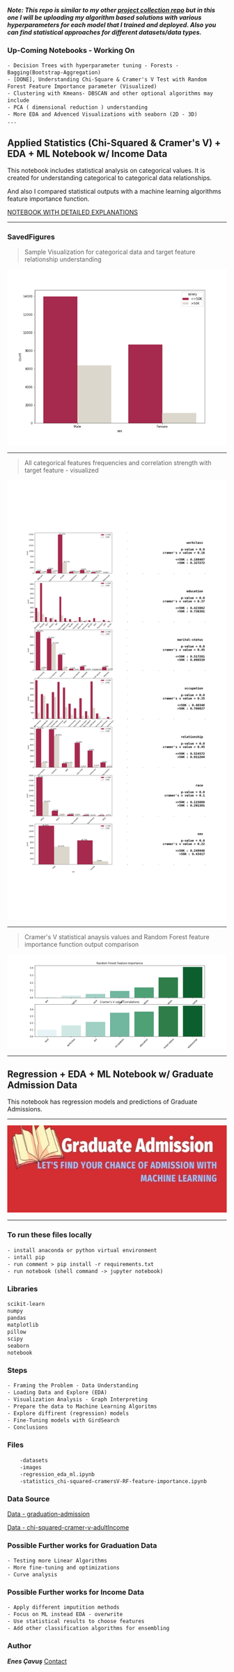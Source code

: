 **___Note: This repo is similar to my other [project collection repo](https://github.com/enescavus/Data-Science-Projects) but in this one I will be uploading my algorithm based solutions with various hyperparameters for each model that I trained and deployed. Also you can find statistical approaches for different datasets/data types.___**

### Up-Coming Notebooks - Working On 
    
    - Decision Trees with hyperparameter tuning - Forests - Bagging(Bootstrap-Aggregation)
    - [DONE], Understanding Chi-Square & Cramer's V Test with Random Forest Feature Importance parameter (Visualized)
    - Clustering with Kmeans- DBSCAN and other optional algorithms may include
    - PCA ( dimensional reduction ) understanding
    - More EDA and Advenced Visualizations with seaborn (2D - 3D)
    ...

## Applied Statistics (Chi-Squared & Cramer's V) + EDA + ML Notebook w/ Income Data 

This notebook includes statistical analysis on categorical values. It is created for understanding categorical to categorical
data relationships. 

And also I compared statistical outputs with a machine learning algorithms feature importance function.

[NOTEBOOK WITH DETAILED EXPLANATIONS](https://github.com/enescavus/Complete-Machine-Learning/blob/master/statistics_chi-squared-cramersV-RF-feature-importance.ipynb)

---

### **SavedFigures**

> Sample Visualization for categorical data and target feature relationship understanding

![crosstab_visualization_sample](figures/crosstab_visualization_sample.png)

---

> All categorical features frequencies and correlation strength with target feature - visualized

![complete_categorical_plots_with_stats](figures/complete_categorical_plots_with_stats.png)

---

> Cramer's V statistical anaysis values and Random Forest feature importance function output comparison

![cramer_v_vs_random_forest_feature_importance](figures/cramer_v_vs_random_forest_feature_importance.png)

---

## Regression + EDA + ML Notebook w/ Graduate Admission Data 


This notebook has regression models and predictions of Graduate Admissions.

---

<img  width="800" height="200" src="images/bannerImage.jpg">

---


### To run these files locally

    - install anaconda or python virtual environment
    - intall pip
    - run comment > pip install -r requirements.txt
    - run notebook (shell command -> jupyter notebook)

### Libraries 

    scikit-learn
    numpy
    pandas
    matplotlib
    pillow
    scipy
    seaborn
    notebook

### Steps
    - Framing the Problem - Data Understanding
    - Loading Data and Explore (EDA)
    - Visualization Analysis - Graph Interpreting
    - Prepare the data to Machine Learning Algoritms
    - Explore diffirent (regression) models
    - Fine-Tuning models with GirdSearch
    - Conclusions
    
    
### Files
        -datasets
        -images
        -regression_eda_ml.ipynb
        -statistics_chi-squared-cramersV-RF-feature-importance.ipynb

### Data Source
[Data - graduation-admission](https://www.kaggle.com/mohansacharya/graduate-admissions)

[Data - chi-squared-cramer-v-adultIncome](https://www.kaggle.com/uciml/adult-census-income)

### Possible Further works for Graduation Data
    - Testing more Linear Algorithms
    - More fine-tuning and optimizations
    - Curve analysis
    
### Possible Further works for Income Data
    - Apply different imputition methods
    - Focus on ML instead EDA - overwrite
    - Use statistical results to choose features
    - Add other classification algorithms for ensembling

    
### Author
**___Enes Çavuş___** [Contact](https://www.linkedin.com/in/enes-cavus)